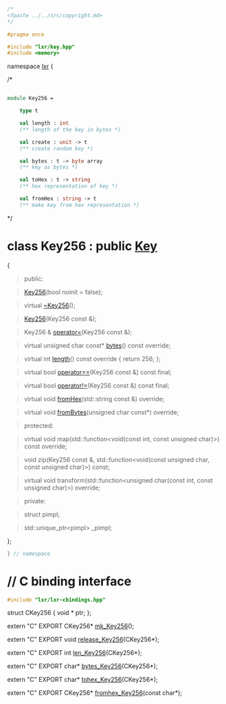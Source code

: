 ```cpp

/*
<fpaste ../../src/copyright.md>
*/

#pragma once

#include "lxr/key.hpp"
#include <memory>
````

namespace [lxr](namespace.list) {

/*

```fsharp

module Key256 =

    type t

    val length : int
    (** length of the key in bytes *)

    val create : unit -> t
    (** create random key *)

    val bytes : t -> byte array
    (** key as bytes *)

    val toHex : t -> string
    (** hex representation of key *)

    val fromHex : string -> t
    (** make key from hex representation *)
```

*/

# class Key256 : public [Key](key.hpp.md)

{

>public:

>[Key256](key256_ctor.cpp.md)(bool noinit = false);

>virtual [~Key256](key256_ctor.cpp.md)();

>[Key256](key256_ctor.cpp.md)(Key256 const &);

>Key256 & [operator=](key256_ctor.cpp.md)(Key256 const &);

>virtual unsigned char const* [bytes](key256_functions.cpp.md)() const override;

>virtual int [length](key256_functions.cpp.md)() const override { return 256; };

>virtual bool [operator==](key256_functions.cpp.md)(Key256 const &) const final;

>virtual bool [operator!=](key256_functions.cpp.md)(Key256 const &) const final;

>virtual void [fromHex](key256_functions.cpp.md)(std::string const &) override;

>virtual void [fromBytes](key256_functions.cpp.md)(unsigned char const*) override;

>protected:

>virtual void map(std::function&lt;void(const int, const unsigned char)&gt;) const override;

>void zip(Key256 const &, std::function&lt;void(const unsigned char, const unsigned char)&gt;) const;

>virtual void transform(std::function&lt;unsigned char(const int, const unsigned char)&gt;) override;

>private:

>struct pimpl;

>std::unique_ptr&lt;pimpl&gt; _pimpl;

};

```cpp
} // namespace
```

# // C binding interface
```cpp
#include "lxr/lxr-cbindings.hpp"
```

struct CKey256 {
   void * ptr;
};

extern "C" EXPORT
CKey256* [mk_Key256](key256_cbindings.cpp.md)();

extern "C" EXPORT
void [release_Key256](key256_cbindings.cpp.md)(CKey256*);

extern "C" EXPORT
int [len_Key256](key256_cbindings.cpp.md)(CKey256*);

extern "C" EXPORT
char* [bytes_Key256](key256_cbindings.cpp.md)(CKey256*);

extern "C" EXPORT
char* [tohex_Key256](key256_cbindings.cpp.md)(CKey256*);

extern "C" EXPORT
CKey256* [fromhex_Key256](key256_cbindings.cpp.md)(const char*);
